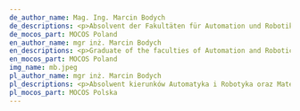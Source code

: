 ```yaml
---
de_author_name: Mag. Ing. Marcin Bodych
de_descriptions: <p>Absolvent der Fakultäten für Automation und Robotik und Mathematik an der Universität für Wissenschaft und Technik Wrocław. Beruflich beschäftigt mit maschinellem Lernen und Techniken der künstlichen Intelligenz im Kontext der Bild- und Textanalyse. Er arbeitet wissenschaftlich an seiner Dissertation mit dem Titel Agentenbasierte Modelle für die Sprachentwicklung unter der Leitung von Professor Tyll Krüger.</p>
de_mocos_part: MOCOS Poland
en_author_name: mgr inż. Marcin Bodych
en_descriptions: <p>Graduate of the faculties of Automation and Robotics and Mathematics at the Wrocław University of Science and Technology. Professionally involved in machine learning and artificial intelligence techniques in the context of image and text analysis. He is scientifically working on his doctoral dissertation entitled Agent based models for language evolution under the supervision of Professor Tyll Krüger.</p>
en_mocos_part: MOCOS Poland
img_name: mb.jpeg
pl_author_name: mgr inż. Marcin Bodych
pl_descriptions: <p>Absolwent kierunków Automatyka i Robotyka oraz Matematyka na Politechnice Wrocławskiej. Zajmuje się zawodowo uczeniem maszynowym i technikami sztucznej inteligencji w kontekście analizy obrazów i tekstu. Naukowo pracuje nad rozprawą doktorską pod tytułem Agent based models for language evolution (Agentowe modele ewolucji języka) pod nadzorem prof. Tylla Krügera.</p>
pl_mocos_part: MOCOS Polska
---
```

